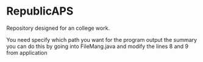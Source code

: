 # RepublicAPS
Repository designed for an college work. 

You need specify which path you want for the program output the summary
you can do this by going into FileMang.java and modify the lines 8 and 9 from application 
